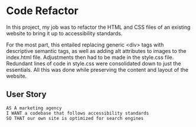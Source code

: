 # Code Refactor

In this project, my job was to refactor the HTML and CSS files of an existing website to bring it up to accessibility standards.

For the most part, this entailed replacing generic &lt;div&gt; tags with descriptive semantic tags, as well as adding alt attributes to images to the index.html file. Adjustments then had to be made in the style.css file. Redundant lines of code in style.css were consolidated down to just the essentials. All this was done while preserving the content and layout of the website.

## User Story

```
AS A marketing agency
I WANT a codebase that follows accessibility standards
SO THAT our own site is optimized for search engines
```
